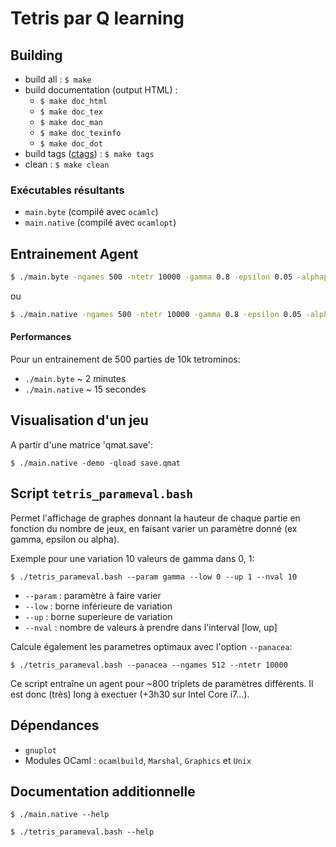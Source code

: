 # Tetris par Q learning

## Building

* build all : ```$ make```
* build documentation (output HTML) : 
  * ```$ make doc_html```
  * ```$ make doc_tex```
  * ```$ make doc_man```
  * ```$ make doc_texinfo```
  * ```$ make doc_dot```
* build tags ([ctags](http://ctags.sourceforge.net/)) : ```$ make tags```
* clean : ```$ make clean```

### Exécutables résultants


* ```main.byte``` (compilé avec ```ocamlc```)
* ```main.native``` (compilé avec ```ocamlopt```)


## Entrainement Agent
```bash
$ ./main.byte -ngames 500 -ntetr 10000 -gamma 0.8 -epsilon 0.05 -alphap 0.005 -qsave save.qmat
```
ou
```bash
$ ./main.native -ngames 500 -ntetr 10000 -gamma 0.8 -epsilon 0.05 -alphap 0.005 -qsave save.qmat
```

#### Performances
Pour un entrainement de 500 parties de 10k tetrominos:

* ```./main.byte``` ~ 2 minutes
* ```./main.native``` ~ 15 secondes

## Visualisation d'un jeu

A partir d'une matrice 'qmat.save':

```$ ./main.native -demo -qload save.qmat```

## Script ```tetris_parameval.bash```

Permet l'affichage de graphes donnant la hauteur de chaque partie en fonction
du nombre de jeux, en faisant varier un paramètre donné (ex gamma, epsilon ou
alpha).

Exemple pour une variation 10 valeurs de gamma dans 0, 1:

```$ ./tetris_parameval.bash --param gamma --low 0 --up 1 --nval 10```

* ```--param``` : paramètre à faire varier
* ```--low``` : borne inférieure de variation
* ```--up``` : borne superieure de variation
* ```--nval```  : nombre de valeurs à prendre dans l'interval [low, up]


Calcule également les parametres optimaux avec l'option ```--panacea```:

```$ ./tetris_parameval.bash --panacea --ngames 512 --ntetr 10000```

Ce script entraîne un agent pour ~800 triplets de paramètres différents.
Il est donc (très) long à exectuer (+3h30 sur Intel Core i7...).

## Dépendances

* ```gnuplot```
* Modules OCaml : ```ocamlbuild```, ```Marshal```, ```Graphics``` et ```Unix```


## Documentation additionnelle

```$ ./main.native --help```

```$ ./tetris_parameval.bash --help```
